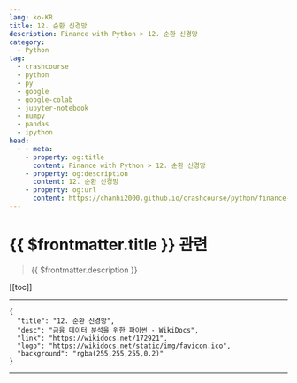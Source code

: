 ```yaml
---
lang: ko-KR
title: 12. 순환 신경망
description: Finance with Python > 12. 순환 신경망
category:
  - Python
tag: 
  - crashcourse
  - python
  - py
  - google
  - google-colab
  - jupyter-notebook
  - numpy
  - pandas
  - ipython
head:
  - - meta:
    - property: og:title
      content: Finance with Python > 12. 순환 신경망
    - property: og:description
      content: 12. 순환 신경망
    - property: og:url
      content: https://chanhi2000.github.io/crashcourse/python/finance-w-python/12.html
---
```


# {{ $frontmatter.title }} 관련

> {{ $frontmatter.description }}

[[toc]]

---

```component VPCard
{
  "title": "12. 순환 신경망",
  "desc": "금융 데이터 분석을 위한 파이썬 - WikiDocs",
  "link": "https://wikidocs.net/172921",
  "logo": "https://wikidocs.net/static/img/favicon.ico",
  "background": "rgba(255,255,255,0.2)"
}
```

---

<TagLinks />